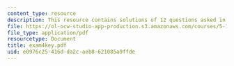 ```yaml
---
content_type: resource
description: This resource contains solutions of 12 questions asked in exam 4.
file: https://ol-ocw-studio-app-production.s3.amazonaws.com/courses/5-12-organic-chemistry-i-spring-2005/e0976c25416dda2caeb8621085a9ffde_exam4key.pdf
file_type: application/pdf
resourcetype: Document
title: exam4key.pdf
uid: e0976c25-416d-da2c-aeb8-621085a9ffde
---
```

